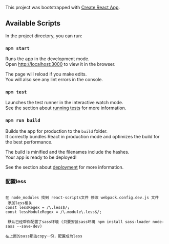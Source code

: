This project was bootstrapped with [Create React App](https://github.com/facebook/create-react-app).

## Available Scripts

In the project directory, you can run:

### `npm start`

Runs the app in the development mode.<br />
Open [http://localhost:3000](http://localhost:3000) to view it in the browser.

The page will reload if you make edits.<br />
You will also see any lint errors in the console.

### `npm test`

Launches the test runner in the interactive watch mode.<br />
See the section about [running tests](https://facebook.github.io/create-react-app/docs/running-tests) for more information.

### `npm run build`

Builds the app for production to the `build` folder.<br />
It correctly bundles React in production mode and optimizes the build for the best performance.

The build is minified and the filenames include the hashes.<br />
Your app is ready to be deployed!

See the section about [deployment](https://facebook.github.io/create-react-app/docs/deployment) for more information.


### 配置less 
```$xslt

在 node_modules 找到 react-scripts文件 修改 webpack.config.dev.js 文件
 添加less相关
const lessRegex = /\.less$/;
const lessModuleRegex = /\.module\.less$/;

 默认已经帮你配置了sass环境 (只要安装sass环境 npm install sass-loader node-sass --save-dev)

在上面的sass那边copy一份，配置成为less

```



